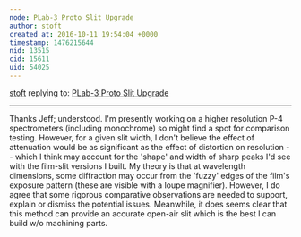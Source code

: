```yaml
---
node: PLab-3 Proto Slit Upgrade
author: stoft
created_at: 2016-10-11 19:54:04 +0000
timestamp: 1476215644
nid: 13515
cid: 15611
uid: 54025
---
```




[stoft](../profile/stoft) replying to: [PLab-3 Proto Slit Upgrade](../notes/stoft/10-03-2016/plab-3-proto-slit-upgrade)

----
Thanks Jeff; understood. I'm presently working on a higher resolution P-4 spectrometers (including monochrome) so might find a spot for comparison testing. However, for a given slit width, I don't believe the effect of attenuation would be as significant as the effect of distortion on resolution -- which I think may account for the 'shape' and width of sharp peaks I'd see with the film-slit versions I built. My theory is that at wavelength dimensions, some diffraction may occur from the 'fuzzy' edges of the film's exposure pattern (these are visible with a loupe magnifier). However, I do agree that some rigorous comparative observations are needed to support, explain or dismiss the potential issues. Meanwhile, it does seems clear that this method can provide an accurate open-air slit which is the best I can build w/o machining parts.